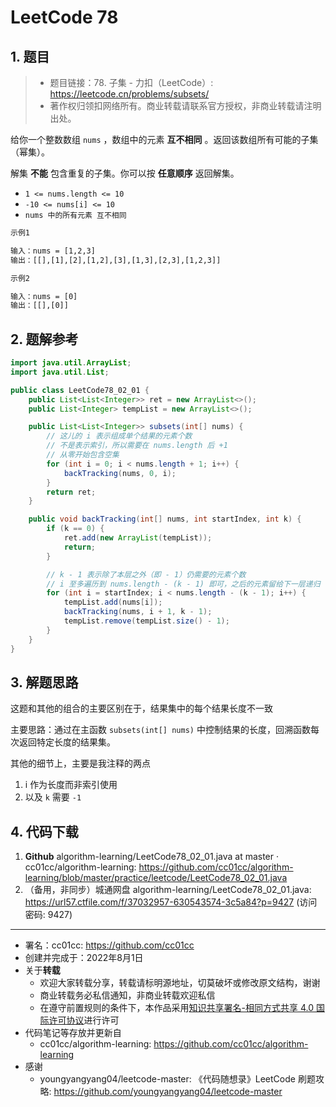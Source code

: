 # LeetCode 78

## 1. 题目

> - 题目链接：78. 子集 - 力扣（LeetCode）: <https://leetcode.cn/problems/subsets/>
> - 著作权归领扣网络所有。商业转载请联系官方授权，非商业转载请注明出处。

给你一个整数数组 `nums` ，数组中的元素 **互不相同** 。返回该数组所有可能的子集（幂集）。

解集 **不能** 包含重复的子集。你可以按 **任意顺序** 返回解集。

- `1 <= nums.length <= 10`
- `-10 <= nums[i] <= 10`
- `nums 中的所有元素 互不相同`

```txt
示例1

输入：nums = [1,2,3]
输出：[[],[1],[2],[1,2],[3],[1,3],[2,3],[1,2,3]]

示例2

输入：nums = [0]
输出：[[],[0]]
```

## 2. 题解参考

```java
import java.util.ArrayList;
import java.util.List;

public class LeetCode78_02_01 {
    public List<List<Integer>> ret = new ArrayList<>();
    public List<Integer> tempList = new ArrayList<>();

    public List<List<Integer>> subsets(int[] nums) {
        // 这儿的 i 表示组成单个结果的元素个数
        // 不是表示索引，所以需要在 nums.length 后 +1
        // 从零开始包含空集
        for (int i = 0; i < nums.length + 1; i++) {
            backTracking(nums, 0, i);
        }
        return ret;
    }

    public void backTracking(int[] nums, int startIndex, int k) {
        if (k == 0) {
            ret.add(new ArrayList(tempList));
            return;
        }

        // k - 1 表示除了本层之外（即 - 1）仍需要的元素个数
        // i 至多遍历到 nums.length - (k - 1) 即可，之后的元素留给下一层递归
        for (int i = startIndex; i < nums.length - (k - 1); i++) {
            tempList.add(nums[i]);
            backTracking(nums, i + 1, k - 1);
            tempList.remove(tempList.size() - 1);
        }
    }
}
```

## 3. 解题思路

这题和其他的组合的主要区别在于，结果集中的每个结果长度不一致

主要思路：通过在主函数 `subsets(int[] nums)` 中控制结果的长度，回溯函数每次返回特定长度的结果集。

其他的细节上，主要是我注释的两点

1. i 作为长度而非索引使用
2. 以及 `k` 需要 `-1`

## 4. 代码下载

1. **Github** algorithm-learning/LeetCode78_02_01.java at master · cc01cc/algorithm-learning: <https://github.com/cc01cc/algorithm-learning/blob/master/practice/leetcode/LeetCode78_02_01.java>
2. （备用，非同步）城通网盘 algorithm-learning/LeetCode78_02_01.java: <https://url57.ctfile.com/f/37032957-630543574-3c5a84?p=9427> (访问密码: 9427)

---

- 署名：cc01cc: <https://github.com/cc01cc>
- 创建并完成于：2022年8月1日
- 关于**转载**
  - 欢迎大家转载分享，转载请标明源地址，切莫破坏或修改原文结构，谢谢
  - 商业转载务必私信通知，非商业转载欢迎私信
  - 在遵守前置规则的条件下，本作品采用[知识共享署名-相同方式共享 4.0 国际许可协议](https://creativecommons.org/licenses/by-sa/4.0/legalcode.zh-Hans)进行许可
- 代码笔记等存放并更新自
  - cc01cc/algorithm-learning: <https://github.com/cc01cc/algorithm-learning>
- 感谢
  - youngyangyang04/leetcode-master: 《代码随想录》LeetCode 刷题攻略: <https://github.com/youngyangyang04/leetcode-master>
